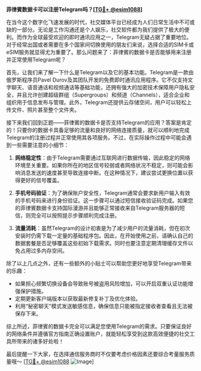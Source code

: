 **菲律賓数据卡可以注册Telegram吗？[[TG💪+ @esim1088](https://t.me/s/esim1088)]**

在当今这个数字化飞速发展的时代，社交媒体平台已经成为人们日常生活中不可或缺的一部分。无论是工作沟通还是个人娱乐，社交软件都为我们提供了极大的便利。而作为全球最受欢迎的即时通讯应用之一，Telegram无疑占据了重要地位。对于经常出国或者需要在多个国家间切换使用的朋友们来说，选择合适的SIM卡或eSIM服务就显得尤为重要了。那么问题来了：菲律賓的数据卡是否能够用来注册并正常使用Telegram呢？

首先，让我们来了解一下什么是Telegram以及它的基本功能。Telegram是一款由俄罗斯程序员Pavel Durov及其团队开发的免费即时通讯应用程序。它不仅支持文字聊天、语音通话和视频通话等基础功能，还拥有强大的加密技术保障用户隐私安全，并且允许创建超级群组（Supergroups）和频道（Channels），适合企业和组织用于信息发布与管理。此外，Telegram还提供云存储空间，用户可以轻松上传文件、照片甚至整个文件夹。

接下来我们回到正题——菲律賓的数据卡是否支持Telegram的应用？答案是肯定的！只要你的数据卡具备足够的流量和良好的网络连接质量，就可以顺利地完成Telegram的注册过程并正常使用其各项服务。不过，在实际操作过程中可能会遇到一些需要注意的小细节：

1. **网络稳定性**：由于Telegram需要通过互联网进行数据传输，因此稳定的网络环境至关重要。如果你所在的地区信号较弱或者网络状况不稳定，则可能会影响消息发送的速度甚至导致连接中断。在这种情况下，建议尝试更换位置以获得更好的信号覆盖。

2. **手机号码验证**：为了确保账户安全性，Telegram通常会要求新用户输入有效的手机号码来进行身份验证。这一步骤可以通过短信接收验证码完成。如果您的菲律賓数据卡支持国际漫游并且能够正常接收来自Telegram服务器的短信，则完全可以按照提示步骤顺利完成注册。

3. **流量消耗**：虽然Telegram的设计初衷是为了减少用户的流量消耗，但在初次安装时仍需下载一定量的基础程序包。因此，在开始使用之前，请确认自己的数据套餐是否足够覆盖这些初始下载需求。同时也要注意定期清理缓存文件以免占用过多内存空间。

除了以上几点之外，还有一些额外的小贴士可以帮助您更好地享受Telegram带来的乐趣：

- 如果担心频繁切换设备会导致账号被盗用风险增加，可以开启双重认证功能增强保护措施。
- 定期更新客户端版本以获取最新修复补丁及优化体验。
- 利用“秘密聊天”模式发送敏感信息，确保信息只能被指定接收者查看且无法被保存下来。

综上所述，菲律賓的数据卡完全可以满足您使用Telegram的需求。只要保证良好的网络条件并遵循官方指南正确设置账户，就能轻松享受到这款高效便捷的社交工具所带来的诸多好处啦！

最后提醒一下大家，在选择通信服务商时不仅要考虑价格因素还要综合考量服务质量哦～ [[TG💪+ @esim1088](https://t.me/s/esim1088) ![Image](https://i.postimg.cc/4NQfJmqS/Snipaste-2025-05-13-00-14-12.png)]